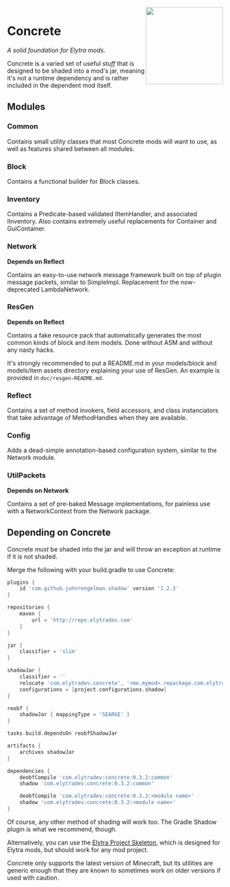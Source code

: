 <img src="https://rawgit.com/elytra/Concrete/1.11.2/doc/emblem.svg" align="right" width="180px"/>
 
# Concrete
*A solid foundation for Elytra mods.*

Concrete is a varied set of useful *stuff* that is designed to be shaded into a
mod's jar, meaning it's not a runtime dependency and is rather included in the
dependent mod itself.

## Modules

### Common
Contains small utility classes that most Concrete mods will want to use, as well
as features shared between all modules.

### Block
Contains a functional builder for Block classes.

### Inventory
Contains a Predicate-based validated IItemHandler, and associated IInventory.
Also contains extremely useful replacements for Container and GuiContainer.

### Network
**Depends on Reflect**

Contains an easy-to-use network message framework built on top of plugin
message packets, similar to SimpleImpl. Replacement for the now-deprecated
LambdaNetwork.

### ResGen
**Depends on Reflect**

Contains a fake resource pack that automatically generates the most common
kinds of block and item models. Done without ASM and without any nasty hacks.

It's strongly recommended to put a README.md in your models/block and models/item
assets directory explaining your use of ResGen. An example is provided in
`doc/resgen-README.md`.

### Reflect
Contains a set of method invokers, field accessors, and class instanciators that
take advantage of MethodHandles when they are available.

### Config
Adds a dead-simple annotation-based configuration system, similar to the Network
module.

### UtilPackets
**Depends on Network**

Contains a set of pre-baked Message implementations, for painless use
with a NetworkContext from the Network package.

## Depending on Concrete

Concrete *must* be shaded into the jar and will throw an exception at runtime if
it is not shaded.

Merge the following with your build.gradle to use Concrete:

```gradle
plugins {
	id 'com.github.johnrengelman.shadow' version '1.2.3'
}

repositories {
	maven {
		url = 'http://repo.elytradev.com'
	}
}

jar {
	classifier = 'slim'
}

shadowJar {
	classifier = ''
	relocate 'com.elytradev.concrete', '<me.mymod>.repackage.com.elytradev.concrete'
	configurations = [project.configurations.shadow]
}

reobf {
	shadowJar { mappingType = 'SEARGE' }
}

tasks.build.dependsOn reobfShadowJar

artifacts {
	archives shadowJar
}

dependencies {
	deobfCompile 'com.elytradev:concrete:0.3.2:common'
	shadow 'com.elytradev:concrete:0.3.2:common'

	deobfCompile 'com.elytradev:concrete:0.3.2:<module name>'
	shadow 'com.elytradev:concrete:0.3.2:<module name>'
}
```

Of course, any other method of shading will work too. The Gradle Shadow plugin
is what we recommend, though.

Alternatively, you can use the [Elytra Project Skeleton](https://github.com/elytra/skel),
which is designed for Elytra mods, but should work for any mod project.

Concrete only supports the latest version of Minecraft, but its utilities are generic
enough that they are known to sometimes work on older versions if used with caution.

